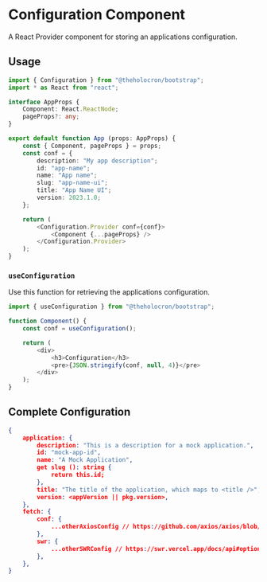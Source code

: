 # Configuration Component

A React Provider component for storing an applications configuration.

## Usage

```typescript
import { Configuration } from "@theholocron/bootstrap";
import * as React from "react";

interface AppProps {
	Component: React.ReactNode;
	pageProps?: any;
}

export default function App (props: AppProps) {
	const { Component, pageProps } = props;
	const conf = {
		description: "My app description";
		id: "app-name";
		name: "App name";
		slug: "app-name-ui";
		title: "App Name UI";
		version: 2023.1.0;
	};

	return (
		<Configuration.Provider conf={conf}>
			<Component {...pageProps} />
		</Configuration.Provider>
	);
}
```

### `useConfiguration`

Use this function for retrieving the applications configuration.

```typescript
import { useConfiguration } from "@theholocron/bootstrap";

function Component() {
	const conf = useConfiguration();

	return (
		<div>
			<h3>Configuration</h3>
			<pre>{JSON.stringify(conf, null, 4)}</pre>
		</div>
	);
}
```

## Complete Configuration

```json
{
	application: {
		description: "This is a description for a mock application.",
		id: "mock-app-id",
		name: "A Mock Application",
		get slug (): string {
			return this.id;
		},
		title: "The title of the application, which maps to <title />",
		version: <appVersion || pkg.version>,
	},
	fetch: {
		conf: {
			...otherAxiosConfig // https://github.com/axios/axios/blob/v1.x/index.d.ts#L314,
		},
		swr: {
			...otherSWRConfig // https://swr.vercel.app/docs/api#options
		},
	},
}
```
